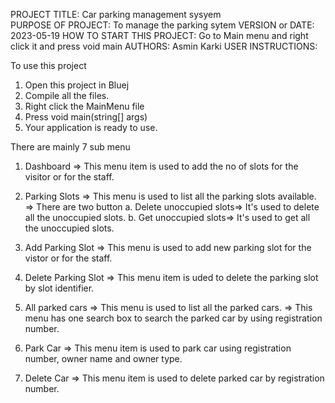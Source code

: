PROJECT TITLE: Car parking management sysyem    
PURPOSE OF PROJECT: To manage the parking sytem
VERSION or DATE: 2023-05-19
HOW TO START THIS PROJECT: Go to Main menu and right click it and press void main
AUTHORS: Asmin Karki
USER INSTRUCTIONS:

To use this project
1. Open this project in Bluej
2. Compile all the files.
3. Right click the MainMenu file 
4. Press void main(string[] args)
5. Your application is ready to use.

There are mainly 7 sub menu
1. Dashboard
=> This menu item is used to add the no of slots for the visitor or for the staff.

2. Parking Slots
=> This menu is used to list all the parking slots available.
=> There are two button 
    a. Delete unoccupied slots=> It's used to delete all the unoccupied slots.
    b. Get unoccupied slots=> It's used to get all the unoccupied slots.

3. Add Parking Slot
=> This menu is used to add new parking slot for the vistor or for the staff.

4. Delete Parking Slot
=> This menu item is uded to delete the parking slot by slot identifier.

5. All parked cars
=> This menu is used to list all the parked cars.
=> This menu has one search box to search the parked car by using registration number.

6. Park Car
=> This menu item is used to park car using registration number, owner name and owner type.

7. Delete Car
=> This menu item is used to delete parked car by registration number.